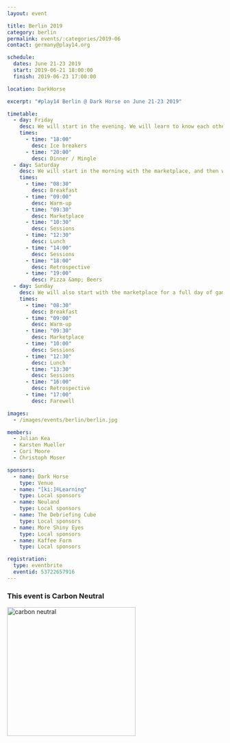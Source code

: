 ```yaml
---
layout: event

title: Berlin 2019
category: berlin
permalink: events/:categories/2019-06
contact: germany@play14.org

schedule:
  dates: June 21-23 2019
  start: 2019-06-21 18:00:00
  finish: 2019-06-23 17:00:00

location: DarkHorse

excerpt: "#play14 Berlin @ Dark Horse on June 21-23 2019"

timetable:
  - day: Friday
    desc: We will start in the evening. We will learn to know each other and share a nice dinner all together.
    times:
      - time: "18:00"
        desc: Ice breakers
      - time: "20:00"
        desc: Dinner / Mingle
  - day: Saturday
    desc: We will start in the morning with the marketplace, and then we will play games all day long.
    times:
      - time: "08:30"
        desc: Breakfast
      - time: "09:00"
        desc: Warm-up
      - time: "09:30"
        desc: Marketplace
      - time: "10:30"
        desc: Sessions
      - time: "12:30"
        desc: Lunch
      - time: "14:00"
        desc: Sessions
      - time: "18:00"
        desc: Retrospective
      - time: "19:00"
        desc: Pizza &amp; Beers
  - day: Sunday
    desc: We will also start with the marketplace for a full day of games. Whoever needs to catch a plane can leave earlier.
    times:
      - time: "08:30"
        desc: Breakfast
      - time: "09:00"
        desc: Warm-up
      - time: "09:30"
        desc: Marketplace
      - time: "10:00"
        desc: Sessions
      - time: "12:30"
        desc: Lunch
      - time: "13:30"
        desc: Sessions
      - time: "16:00"
        desc: Retrospective
      - time: "17:00"
        desc: Farewell

images:
  - /images/events/berlin/berlin.jpg

members:
  - Julian Kea
  - Karsten Mueller
  - Cori Moore
  - Christoph Moser

sponsors:
  - name: Dark Horse
    type: Venue
  - name: "[ki:]®Learning"
    type: Local sponsors
  - name: Neuland
    type: Local sponsors
  - name: The Debriefing Cube
    type: Local sponsors
  - name: More Shiny Eyes
    type: Local sponsors
  - name: Kaffee Form
    type: Local sponsors

registration:
  type: eventbrite
  eventid: 53722657916
---
```


### This event is Carbon Neutral

<img src="/images/sponsors/berlin/2019/climate-neutral.png" alt="carbon neutral" width="300"/>
